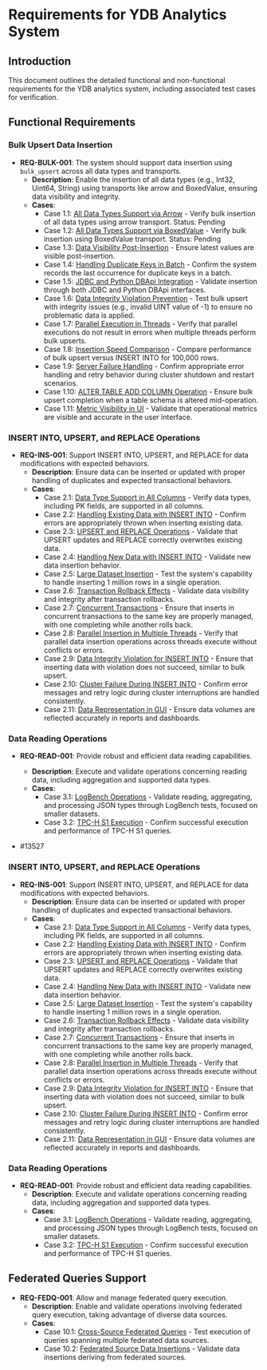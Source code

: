 # Requirements for YDB Analytics System

## Introduction
This document outlines the detailed functional and non-functional requirements for the YDB analytics system, including associated test cases for verification.

## Functional Requirements

### Bulk Upsert Data Insertion

- **REQ-BULK-001**: The system should support data insertion using `bulk_upsert` across all data types and transports.
  - **Description**: Enable the insertion of all data types (e.g., Int32, Uint64, String) using transports like arrow and BoxedValue, ensuring data visibility and integrity.
  - **Cases**:
    - Case 1.1: [All Data Types Support via Arrow](path/to/test/1) - Verify bulk insertion of all data types using arrow transport. Status: Pending
    - Case 1.2: [All Data Types Support via BoxedValue](path/to/test/2) - Verify bulk insertion using BoxedValue transport. Status: Pending
    - Case 1.3: [Data Visibility Post-Insertion](path/to/test/3) - Ensure latest values are visible post-insertion.
    - Case 1.4: [Handling Duplicate Keys in Batch](path/to/test/4) - Confirm the system records the last occurrence for duplicate keys in a batch.
    - Case 1.5: [JDBC and Python DBApi Integration](path/to/test/5) - Validate insertion through both JDBC and Python DBApi interfaces.
    - Case 1.6: [Data Integrity Violation Prevention](path/to/test/6) - Test bulk upsert with integrity issues (e.g., invalid UINT value of -1) to ensure no problematic data is applied.
    - Case 1.7: [Parallel Execution in Threads](path/to/test/7) - Verify that parallel executions do not result in errors when multiple threads perform bulk upserts.
    - Case 1.8: [Insertion Speed Comparison](path/to/test/8) - Compare performance of bulk upsert versus INSERT INTO for 100,000 rows.
    - Case 1.9: [Server Failure Handling](path/to/test/9) - Confirm appropriate error handling and retry behavior during cluster shutdown and restart scenarios.
    - Case 1.10: [ALTER TABLE ADD COLUMN Operation](path/to/test/10) - Ensure bulk upsert completion when a table schema is altered mid-operation.
    - Case 1.11: [Metric Visibility in UI](path/to/test/11) - Validate that operational metrics are visible and accurate in the user interface.


### INSERT INTO, UPSERT, and REPLACE Operations

- **REQ-INS-001**: Support INSERT INTO, UPSERT, and REPLACE for data modifications with expected behaviors.
  - **Description**: Ensure data can be inserted or updated with proper handling of duplicates and expected transactional behaviors.
  - **Cases**:
    - Case 2.1: [Data Type Support in All Columns](path/to/test/12) - Verify data types, including PK fields, are supported in all columns.
    - Case 2.2: [Handling Existing Data with INSERT INTO](path/to/test/13) - Confirm errors are appropriately thrown when inserting existing data.
    - Case 2.3: [UPSERT and REPLACE Operations](path/to/test/14) - Validate that UPSERT updates and REPLACE correctly overwrites existing data.
    - Case 2.4: [Handling New Data with INSERT INTO](path/to/test/15) - Validate new data insertion behavior.
    - Case 2.5: [Large Dataset Insertion](path/to/test/16) - Test the system's capability to handle inserting 1 million rows in a single operation.
    - Case 2.6: [Transaction Rollback Effects](path/to/test/17) - Validate data visibility and integrity after transaction rollbacks.
    - Case 2.7: [Concurrent Transactions](path/to/test/18) - Ensure that inserts in concurrent transactions to the same key are properly managed, with one completing while another rolls back.
    - Case 2.8: [Parallel Insertion in Multiple Threads](path/to/test/19) - Verify that parallel data insertion operations across threads execute without conflicts or errors.
    - Case 2.9: [Data Integrity Violation for INSERT INTO](path/to/test/20) - Ensure that inserting data with violation does not succeed, similar to bulk upsert.
    - Case 2.10: [Cluster Failure During INSERT INTO](path/to/test/21) - Confirm error messages and retry logic during cluster interruptions are handled consistently.
    - Case 2.11: [Data Representation in GUI](path/to/test/22) - Ensure data volumes are reflected accurately in reports and dashboards.

### Data Reading Operations

- **REQ-READ-001**: Provide robust and efficient data reading capabilities.
  - **Description**: Execute and validate operations concerning reading data, including aggregation and supported data types.
  - **Cases**:
    - Case 3.1: [LogBench Operations](path/to/test/23) - Validate reading, aggregating, and processing JSON types through LogBench tests, focused on smaller datasets.
    - Case 3.2: [TPC-H S1 Execution](path/to/test/24) - Confirm successful execution and performance of TPC-H S1 queries.

- #13527

### INSERT INTO, UPSERT, and REPLACE Operations

- **REQ-INS-001**: Support INSERT INTO, UPSERT, and REPLACE for data modifications with expected behaviors.
  - **Description**: Ensure data can be inserted or updated with proper handling of duplicates and expected transactional behaviors.
  - **Cases**:
    - Case 2.1: [Data Type Support in All Columns](path/to/test/12) - Verify data types, including PK fields, are supported in all columns.
    - Case 2.2: [Handling Existing Data with INSERT INTO](path/to/test/13) - Confirm errors are appropriately thrown when inserting existing data.
    - Case 2.3: [UPSERT and REPLACE Operations](path/to/test/14) - Validate that UPSERT updates and REPLACE correctly overwrites existing data.
    - Case 2.4: [Handling New Data with INSERT INTO](path/to/test/15) - Validate new data insertion behavior.
    - Case 2.5: [Large Dataset Insertion](path/to/test/16) - Test the system's capability to handle inserting 1 million rows in a single operation.
    - Case 2.6: [Transaction Rollback Effects](path/to/test/17) - Validate data visibility and integrity after transaction rollbacks.
    - Case 2.7: [Concurrent Transactions](path/to/test/18) - Ensure that inserts in concurrent transactions to the same key are properly managed, with one completing while another rolls back.
    - Case 2.8: [Parallel Insertion in Multiple Threads](path/to/test/19) - Verify that parallel data insertion operations across threads execute without conflicts or errors.
    - Case 2.9: [Data Integrity Violation for INSERT INTO](path/to/test/20) - Ensure that inserting data with violation does not succeed, similar to bulk upsert.
    - Case 2.10: [Cluster Failure During INSERT INTO](path/to/test/21) - Confirm error messages and retry logic during cluster interruptions are handled consistently.
    - Case 2.11: [Data Representation in GUI](path/to/test/22) - Ensure data volumes are reflected accurately in reports and dashboards.

### Data Reading Operations

- **REQ-READ-001**: Provide robust and efficient data reading capabilities.
  - **Description**: Execute and validate operations concerning reading data, including aggregation and supported data types.
  - **Cases**:
    - Case 3.1: [LogBench Operations](path/to/test/23) - Validate reading, aggregating, and processing JSON types through LogBench tests, focused on smaller datasets.
    - Case 3.2: [TPC-H S1 Execution](path/to/test/24) - Confirm successful execution and performance of TPC-H S1 queries.

## Federated Queries Support

- **REQ-FEDQ-001**: Allow and manage federated query execution.
  - **Description**: Enable and validate operations involving federated query execution, taking advantage of diverse data sources.
  - **Cases**:
    - Case 10.1: [Cross-Source Federated Queries](path/to/test/40) - Test execution of queries spanning multiple federated data sources.
    - Case 10.2: [Federated Source Data Insertions](path/to/test/41) - Validate data insertions deriving from federated sources.